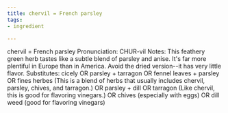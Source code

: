 ```yaml
---
title: chervil = French parsley
tags:
- ingredient

---
```

chervil = French parsley Pronunciation: CHUR-vil Notes: This feathery green herb tastes like a subtle blend of parsley and anise. It's far more plentiful in Europe than in America. Avoid the dried version--it has very little flavor. Substitutes: cicely OR parsley + tarragon OR fennel leaves + parsley OR fines herbes (This is a blend of herbs that usually includes chervil, parsley, chives, and tarragon.) OR parsley + dill OR tarragon (Like chervil, this is good for flavoring vinegars.) OR chives (especially with eggs) OR dill weed (good for flavoring vinegars)
